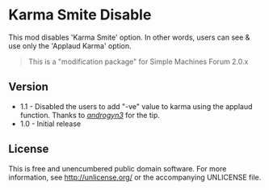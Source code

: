 Karma Smite Disable
===================
This mod disables 'Karma Smite' option. In other words, users can see & use only the 'Applaud Karma' option.

> This is a "modification package" for Simple Machines Forum 2.0.x

Version
-------
* 1.1 - Disabled the users to add "-ve" value to karma using the applaud function. Thanks to *[androgyn3](http://www.simplemachines.org/community/index.php?action=profile;u=275767)* for the tip.
* 1.0 - Initial release

License
-------
This is free and unencumbered public domain software. For more information, see <http://unlicense.org/> or the accompanying UNLICENSE file.
